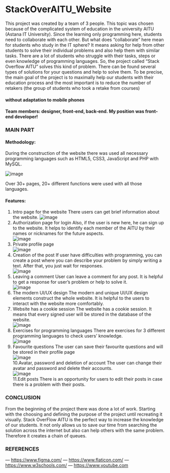 # StackOverAITU_Website
This project was created by a team of 3 people. This topic was chosen because of the complicated system of education in the
university AITU (Astana IT University). Since the learning only programming 
here, students need to collaborate with each other. But what does “collaborate” 
here mean for students who study in the IT sphere? It means asking for help 
from other students to solve their individual problems and also help them with 
similar tasks. There are a lot of students who struggle with their tasks, steps or 
even knowledge of programming languages. So, the project called “Stack 
Overflow AITU” solves this kind of problem. There can be found several types 
of solutions for your questions and help to solve them. To be precise, the main 
goal of the project is to maximally help our students with their education 
process and the most important is to reduce the number of retakers (the group of 
students who took a retake from courses)
#### without adaptation to mobile phones
#### Team members: designer, front-end, back-end. My position was front-end developer!

### MAIN PART
#### Methodology:
During the construction of the website there was used all necessary 
programming languages such as HTML5, CSS3, JavaScript and PHP with 
MySQL.

![image](https://user-images.githubusercontent.com/102688997/160919359-1663cdc7-c4a7-4dde-bf10-1f50fc6f1f1d.png)

Over 30+ pages, 20+ different functions were used with all those languages.

#### Features:
1. Intro page for the website
There users can get brief information about the website.
![image](https://user-images.githubusercontent.com/102688997/160919479-e713ade9-7243-498f-8a1d-db18f6e0fbab.png)
2. Authorization page for login
Also, if the user is new here, he can sign up to the website. It helps to identify 
each member of the AITU by their names or nicknames for the future aspects. <br>
![image](https://user-images.githubusercontent.com/102688997/160919519-2e5666fd-284c-45cf-a204-e574b676f2d7.png)
3. Private profile page <br>
![image](https://user-images.githubusercontent.com/102688997/160919601-6a2c7324-ea22-4f8e-9b6f-0a3ef9c9e0fb.png)
4. Creation of the post
If user have difficulties with programming, you can create a post where you can
describe your problem by simply writing a text. After that, you just wait for 
responses. <br>
![image](https://user-images.githubusercontent.com/102688997/160919633-5c5a02cc-3f2c-469d-be2f-3b4cbda09fe9.png)
5. Leaving a comment
User can leave a comment for any post. It is helpful to get a response for 
user’s problem or help to solve it. <br>
![image](https://user-images.githubusercontent.com/102688997/160919693-e53e33a6-0402-46b2-a854-28192d771ad8.png)
6. The modern UI/UX design
The modern and unique UI/UX design elements construct the whole 
website. It is helpful to the users to interact with the website more 
comfortably. <br>
7. Website has a cookie session
The website has a cookie session. It means that every signed user will 
be stored in the database of the website. <br>
![image](https://user-images.githubusercontent.com/102688997/160919770-137fddaa-84da-4cb2-9317-350fce9513fe.png)
8. Exercises for programming languages
There are exercises for 3 different programming languages to check 
users’ knowledge. <br>
![image](https://user-images.githubusercontent.com/102688997/160919828-306ca3c9-340e-4a5b-bf41-94a5f6ebe7a3.png)
9. Favourite questions
The user can save their favourite questions and will be stored in their 
profile page <br>
![image](https://user-images.githubusercontent.com/102688997/160919879-c0144455-bb56-4b3c-b71f-76580fcfa5da.png) <br>
10.Avatar, password and deletion of account
The user can change their avatar and password and delete their 
accounts. <br>
![image](https://user-images.githubusercontent.com/102688997/160919931-5da3056d-ae0c-4cbf-b504-500b7413834d.png) <br>
11.Edit posts
There is an opportunity for users to edit their posts in case there is a 
problem with their posts.

### CONCLUSION 
From the beginning of the project there was done a lot of work. Starting with 
the choosing and defining the purpose of the project until recreating it visually. 
Stack OverFlow AITU is the perfect way to increase the knowledge of our 
students. It not only allows us to save our time from searching the solution 
across the internet but also can help others with the same problem. Therefore it 
creates a chain of queues.
### REFERENCES
— https://www.figma.com/
— https://www.flaticon.com/
— https://www.w3schools.com/
— https://www.youtube.com
